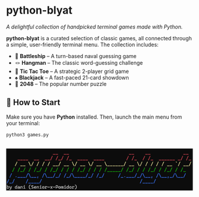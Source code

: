 # python-blyat

*A delightful collection of handpicked terminal games made with Python.*

**python-blyat** is a curated selection of classic games, all connected through a simple, user-friendly terminal menu. The collection includes:

- 🚢 **Battleship** – A turn-based naval guessing game  
- 🪢 **Hangman** – The classic word-guessing challenge  
- 🎯 **Tic Tac Toe** – A strategic 2-player grid game
- ♠️ **Blackjack** – A fast-paced 21-card showdown
- 🔢 **2048** – The popular number puzzle


## 🚀 How to Start

Make sure you have **Python** installed. Then, launch the main menu from your terminal:

```bash
python3 games.py
```
##

![python-blyat](images/python-blyat.png)
